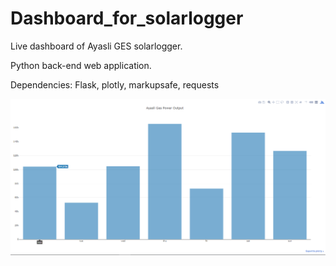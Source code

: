 # Dashboard_for_solarlogger
Live dashboard of Ayasli GES solarlogger.


Python back-end web application.



Dependencies:
  Flask, plotly, markupsafe, requests



![alt text](https://github.com/nailtosun/Dashboard_for_solarlogger/blob/master/Capture.PNG)
